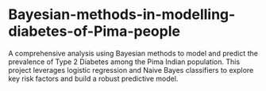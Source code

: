 # Bayesian-methods-in-modelling-diabetes-of-Pima-people
A comprehensive analysis using Bayesian methods to model and predict the prevalence of Type 2 Diabetes among the Pima Indian population. This project leverages logistic regression and Naive Bayes classifiers to explore key risk factors and build a robust predictive model.
